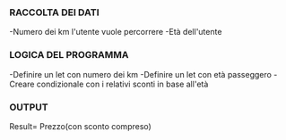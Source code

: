 ### RACCOLTA DEI DATI

-Numero dei km l'utente vuole percorrere
-Età dell'utente

### LOGICA DEL PROGRAMMA

-Definire un let con numero dei km
-Definire un let con età passeggero
-Creare condizionale con i relativi sconti in base all'età

### OUTPUT

Result= Prezzo(con sconto compreso)

